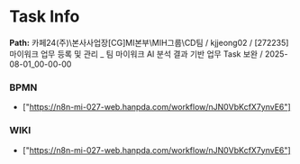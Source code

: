 # Task Info

**Path:** 카페24(주)\본사사업장\[CG]MI본부\MIH그룹\CD팀 / kjjeong02 / [272235] 마이워크 업무 등록 및 관리 _ 팀 마이워크 AI 분석 결과 기반 업무 Task 보완 / 2025-08-01_00-00-00

### BPMN
- ["https://n8n-mi-027-web.hanpda.com/workflow/nJN0VbKcfX7ynvE6"]

### WIKI
- ["https://n8n-mi-027-web.hanpda.com/workflow/nJN0VbKcfX7ynvE6"]


